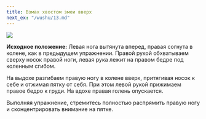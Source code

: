 ```yaml
---
title: Взмах хвостом змеи вверх
next_ex: "/wushu/13.md"
---
```




![](../img/12.png)

**Исходное положение:** Левая нога вытянута вперед, правая согнута в колене, как
в предыдущем упражнении. Правой рукой обхватываем сверху носок правой ноги,
левая рука лежит на правом бедре под коленным сгибом.

На выдохе разгибаем правую ногу в колене вверх, притягивая носок к себе и
отжимая пятку от себя. При этом левой рукой прижимаем правое бедро к груди. На
вдохе правая голень опускается.

Выполняя упражнение, стремитесь полностью распрямить правую ногу и
сконцентрировать внимание на пятке.
